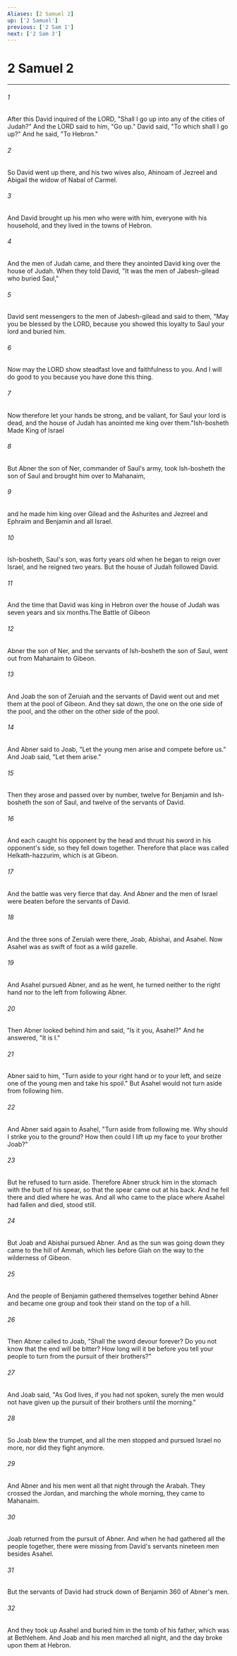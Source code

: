 ```yaml
---
Aliases: [2 Samuel 2]
up: ['2 Samuel']
previous: ['2 Sam 1']
next: ['2 Sam 3']
---
```

# 2 Samuel 2
***



###### 1 
After this David inquired of the LORD, "Shall I go up into any of the cities of Judah?" And the LORD said to him, "Go up." David said, "To which shall I go up?" And he said, "To Hebron." 

###### 2 
So David went up there, and his two wives also, Ahinoam of Jezreel and Abigail the widow of Nabal of Carmel. 

###### 3 
And David brought up his men who were with him, everyone with his household, and they lived in the towns of Hebron. 

###### 4 
And the men of Judah came, and there they anointed David king over the house of Judah. When they told David, "It was the men of Jabesh-gilead who buried Saul," 

###### 5 
David sent messengers to the men of Jabesh-gilead and said to them, "May you be blessed by the LORD, because you showed this loyalty to Saul your lord and buried him. 

###### 6 
Now may the LORD show steadfast love and faithfulness to you. And I will do good to you because you have done this thing. 

###### 7 
Now therefore let your hands be strong, and be valiant, for Saul your lord is dead, and the house of Judah has anointed me king over them."Ish-bosheth Made King of Israel 

###### 8 
But Abner the son of Ner, commander of Saul's army, took Ish-bosheth the son of Saul and brought him over to Mahanaim, 

###### 9 
and he made him king over Gilead and the Ashurites and Jezreel and Ephraim and Benjamin and all Israel. 

###### 10 
Ish-bosheth, Saul's son, was forty years old when he began to reign over Israel, and he reigned two years. But the house of Judah followed David. 

###### 11 
And the time that David was king in Hebron over the house of Judah was seven years and six months.The Battle of Gibeon 

###### 12 
Abner the son of Ner, and the servants of Ish-bosheth the son of Saul, went out from Mahanaim to Gibeon. 

###### 13 
And Joab the son of Zeruiah and the servants of David went out and met them at the pool of Gibeon. And they sat down, the one on the one side of the pool, and the other on the other side of the pool. 

###### 14 
And Abner said to Joab, "Let the young men arise and compete before us." And Joab said, "Let them arise." 

###### 15 
Then they arose and passed over by number, twelve for Benjamin and Ish-bosheth the son of Saul, and twelve of the servants of David. 

###### 16 
And each caught his opponent by the head and thrust his sword in his opponent's side, so they fell down together. Therefore that place was called Helkath-hazzurim, which is at Gibeon. 

###### 17 
And the battle was very fierce that day. And Abner and the men of Israel were beaten before the servants of David. 

###### 18 
And the three sons of Zeruiah were there, Joab, Abishai, and Asahel. Now Asahel was as swift of foot as a wild gazelle. 

###### 19 
And Asahel pursued Abner, and as he went, he turned neither to the right hand nor to the left from following Abner. 

###### 20 
Then Abner looked behind him and said, "Is it you, Asahel?" And he answered, "It is I." 

###### 21 
Abner said to him, "Turn aside to your right hand or to your left, and seize one of the young men and take his spoil." But Asahel would not turn aside from following him. 

###### 22 
And Abner said again to Asahel, "Turn aside from following me. Why should I strike you to the ground? How then could I lift up my face to your brother Joab?" 

###### 23 
But he refused to turn aside. Therefore Abner struck him in the stomach with the butt of his spear, so that the spear came out at his back. And he fell there and died where he was. And all who came to the place where Asahel had fallen and died, stood still. 

###### 24 
But Joab and Abishai pursued Abner. And as the sun was going down they came to the hill of Ammah, which lies before Giah on the way to the wilderness of Gibeon. 

###### 25 
And the people of Benjamin gathered themselves together behind Abner and became one group and took their stand on the top of a hill. 

###### 26 
Then Abner called to Joab, "Shall the sword devour forever? Do you not know that the end will be bitter? How long will it be before you tell your people to turn from the pursuit of their brothers?" 

###### 27 
And Joab said, "As God lives, if you had not spoken, surely the men would not have given up the pursuit of their brothers until the morning." 

###### 28 
So Joab blew the trumpet, and all the men stopped and pursued Israel no more, nor did they fight anymore. 

###### 29 
And Abner and his men went all that night through the Arabah. They crossed the Jordan, and marching the whole morning, they came to Mahanaim. 

###### 30 
Joab returned from the pursuit of Abner. And when he had gathered all the people together, there were missing from David's servants nineteen men besides Asahel. 

###### 31 
But the servants of David had struck down of Benjamin 360 of Abner's men. 

###### 32 
And they took up Asahel and buried him in the tomb of his father, which was at Bethlehem. And Joab and his men marched all night, and the day broke upon them at Hebron.
